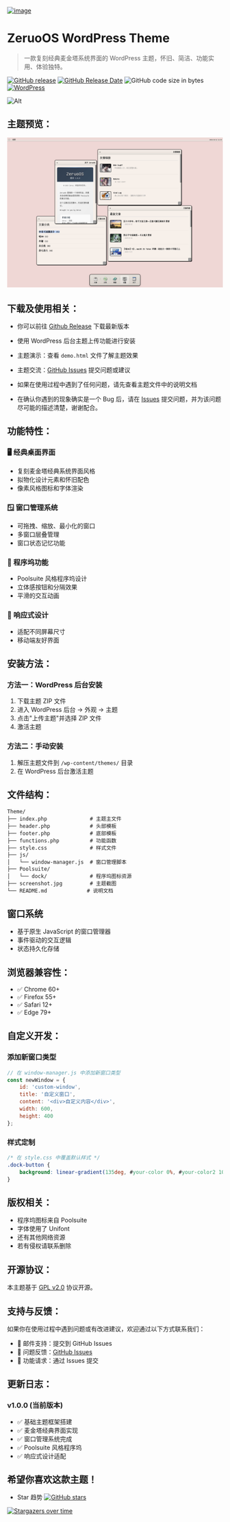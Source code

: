 [![image](https://img.shields.io/badge/Zeruo-OS-blue?style=for-the-badge&logo=apple)](https://github.com/ZeruoChen/ZeruoOS)

<h1 align="left">ZeruoOS WordPress Theme</h1>

> 一款复刻经典麦金塔系统界面的 WordPress 主题，怀旧、简洁、功能实用、体验独特。

[![GitHub release](https://img.shields.io/github/v/release/ZeruoChen/ZeruoOS.svg?style=for-the-badge&logo=appveyor)](https://github.com/ZeruoChen/ZeruoOS/releases/latest)
[![GitHub Release Date](https://img.shields.io/github/release-date/ZeruoChen/ZeruoOS?style=for-the-badge&logo=appveyor)](https://github.com/ZeruoChen/ZeruoOS/releases)
![GitHub code size in bytes](https://img.shields.io/github/languages/code-size/ZeruoChen/ZeruoOS?style=for-the-badge&logo=appveyor)
[![WordPress](https://img.shields.io/badge/WordPress-5.0+-blue?style=for-the-badge&logo=wordpress)](https://wordpress.org/)

![Alt](https://repobeats.axiom.co/api/embed/0357d6db819698c209a88918a761f25c61313cdc.svg "Repobeats analytics image")

## 主题预览：

[![image](screenshot.jpg)](screenshot.jpg)

## 下载及使用相关：

- 你可以前往 [Github Release](https://github.com/ZeruoChen/ZeruoOS/releases/latest) 下载最新版本

- 使用 WordPress 后台主题上传功能进行安装

- 主题演示：查看 `demo.html` 文件了解主题效果

- 主题交流：[GitHub Issues](https://github.com/ZeruoChen/ZeruoOS/issues) 提交问题或建议

- 如果在使用过程中遇到了任何问题，请先查看主题文件中的说明文档

- 在确认你遇到的现象确实是一个 Bug 后，请在 [Issues](https://github.com/ZeruoChen/ZeruoOS/issues/new/choose) 提交问题，并为该问题尽可能的描述清楚，谢谢配合。

## 功能特性：

### 🖥️ 经典桌面界面
- 复刻麦金塔经典系统界面风格
- 拟物化设计元素和怀旧配色
- 像素风格图标和字体渲染

### 🪟 窗口管理系统
- 可拖拽、缩放、最小化的窗口
- 多窗口层叠管理
- 窗口状态记忆功能

### 🚀 程序坞功能
- Poolsuite 风格程序坞设计
- 立体感按钮和分隔效果
- 平滑的交互动画

### 📱 响应式设计
- 适配不同屏幕尺寸
- 移动端友好界面

## 安装方法：

### 方法一：WordPress 后台安装
1. 下载主题 ZIP 文件
2. 进入 WordPress 后台 → 外观 → 主题
3. 点击"上传主题"并选择 ZIP 文件
4. 激活主题

### 方法二：手动安装
1. 解压主题文件到 `/wp-content/themes/` 目录
2. 在 WordPress 后台激活主题

## 文件结构：

```
Theme/
├── index.php              # 主题主文件
├── header.php             # 头部模板
├── footer.php             # 底部模板
├── functions.php          # 功能函数
├── style.css              # 样式文件
├── js/
│   └── window-manager.js  # 窗口管理脚本
├── Poolsuite/
│   └── dock/              # 程序坞图标资源
├── screenshot.jpg         # 主题截图
└── README.md             # 说明文档
```

## 窗口系统
- 基于原生 JavaScript 的窗口管理器
- 事件驱动的交互逻辑
- 状态持久化存储

## 浏览器兼容性：

- ✅ Chrome 60+
- ✅ Firefox 55+
- ✅ Safari 12+
- ✅ Edge 79+

## 自定义开发：

### 添加新窗口类型
```javascript
// 在 window-manager.js 中添加新窗口类型
const newWindow = {
    id: 'custom-window',
    title: '自定义窗口',
    content: '<div>自定义内容</div>',
    width: 600,
    height: 400
};
```

### 样式定制
```css
/* 在 style.css 中覆盖默认样式 */
.dock-button {
    background: linear-gradient(135deg, #your-color 0%, #your-color2 100%);
}
```

## 版权相关：

- 程序坞图标来自 Poolsuite 
- 字体使用了 Unifont
- 还有其他网络资源
- 若有侵权请联系删除

## 开源协议：

本主题基于 [GPL v2.0](LICENSE) 协议开源。

## 支持与反馈：

如果你在使用过程中遇到问题或有改进建议，欢迎通过以下方式联系我们：

- 📧 邮件支持：提交到 GitHub Issues
- 💬 问题反馈：[GitHub Issues](https://github.com/ZeruoChen/ZeruoOS/issues)
- 🔧 功能请求：通过 Issues 提交

## 更新日志：

### v1.0.0 (当前版本)
- ✅ 基础主题框架搭建
- ✅ 麦金塔经典界面实现
- ✅ 窗口管理系统完成
- ✅ Poolsuite 风格程序坞
- ✅ 响应式设计适配

## 希望你喜欢这款主题！

- Star 趋势  [![GitHub stars](https://img.shields.io/github/stars/ZeruoChen/ZeruoOS?logo=github&style=social)](https://github.com/ZeruoChen/ZeruoOS/stargazers)

[![Stargazers over time](https://starchart.cc/ZeruoChen/ZeruoOS.svg)](https://github.com/ZeruoChen/ZeruoOS/stargazers)
